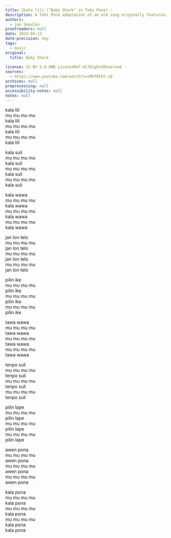 ```yaml
---
title: 🦈kala lili ("Baby Shark" in Toki Pona) 🎶
description: A Toki Pona adaptation of an old song originally featuring gory and scary lyrics. In this version, the danger is not the shark, but mankind!
authors:
  - jan Sepulon
proofreaders: null
date: 2024-04-13
date-precision: day
tags:
  - music
original:
  title: Baby Shark
  
license: CC-BY-3.0 AND LicenseRef-AllRightsReserved
sources:
  - https://www.youtube.com/watch?v=vMhf6FkY-cQ
archives: null
preprocessing: null
accessibility-notes: null
notes: null
---
```


kala lili  
mu mu mu mu  
kala lili  
mu mu mu mu  
kala lili  
mu mu mu mu  
kala lili

kala suli  
mu mu mu mu  
kala suli  
mu mu mu mu  
kala suli  
mu mu mu mu  
kala suli

kala wawa  
mu mu mu mu  
kala wawa  
mu mu mu mu  
kala wawa  
mu mu mu mu  
kala wawa

jan lon telo  
mu mu mu mu  
jan lon telo  
mu mu mu mu  
jan lon telo  
mu mu mu mu  
jan lon telo

pilin ike  
mu mu mu mu  
pilin ike  
mu mu mu mu  
pilin ike  
mu mu mu mu  
pilin ike

tawa wawa  
mu mu mu mu  
tawa wawa  
mu mu mu mu  
tawa wawa  
mu mu mu mu  
tawa wawa

tenpo suli  
mu mu mu mu  
tenpo suli  
mu mu mu mu  
tenpo suli  
mu mu mu mu  
tenpo suli

pilin lape  
mu mu mu mu  
pilin lape  
mu mu mu mu  
pilin lape  
mu mu mu mu  
pilin lape

awen pona  
mu mu mu mu  
awen pona  
mu mu mu mu  
awen pona  
mu mu mu mu  
awen pona

kala pona  
mu mu mu mu  
kala pona  
mu mu mu mu  
kala pona  
mu mu mu mu  
kala pona  
kala pona
